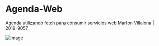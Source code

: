 # Agenda-Web
Agenda utilizando fetch para consumir servicios web
Marlon Villalona |  2019-9057


![image](https://user-images.githubusercontent.com/69721892/122693679-cfa1f080-d208-11eb-84e3-f90afa15b91b.png)
